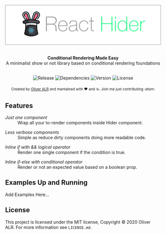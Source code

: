 ![react-hider](logo/react-hider-logo.jpg)

<br />

<div align="center"><strong>Conditional Rendering Made Easy</strong></div>
<div align="center">A minimalist show or not library based on conditional rendering foundations</div>

<br />

<div align="center">
<!-- Badges -->

![Release](https://img.shields.io/badge/release-v1.0.0-success)&nbsp;![Dependencies](https://img.shields.io/badge/dependencies-up%20to%20date-success)&nbsp;![Version](https://img.shields.io/github/v/release/facebook/react?logo=react)&nbsp;![License](https://img.shields.io/npm/l/react?color=blue)

</div>

<div align="center">
    <sub>Created by <a href="https://twitter.com/theoliveralr">Oliver ALR</a> and mantained with ❤️ and ☕️. Join me just contributing :atom:</sub>
</div>

## Features

<dl>
    <dt><i>Just one component</i></dt>
    <dd>Wrap all your to-render components inside Hider component.</dd>
</dl>
<dl>
    <dt><i>Less verbose components</i></dt>
    <dd>Simple as reduce dirty components doing more readable code.</dd>
</dl>
<dl>
    <dt><i>Inline if with && logical operator</i></dt>
    <dd>Render one single component if the condition is true.<dd>
</dl>
<dl>
    <dt><i>Inline if-else with conditional operator</i></dt>
    <dd>Render or not an expected value based on a boolean prop.</dd>
</dl>

## Examples Up and Running

Add Examples Here...

## License

This project is licensed under the MIT license, Copyright © 2020 Oliver ALR.
For more information see `LICENSE.md`.

